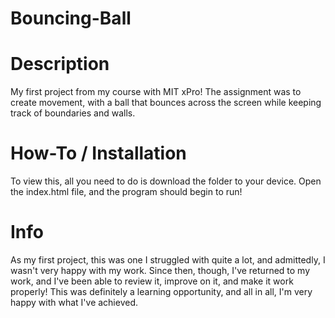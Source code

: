 # Bouncing-Ball

# Description
My first project from my course with MIT xPro! The assignment was to create movement, with a ball that bounces across the screen while keeping track of boundaries and walls.

# How-To / Installation
To view this, all you need to do is download the folder to your device. Open the index.html file, and the program should begin to run!

# Info
As my first project, this was one I struggled with quite a lot, and admittedly, I wasn't very happy with my work. Since then, though, I've returned to my work, and I've been able to review it, improve on it, and make it work properly! This was definitely a learning opportunity, and all in all, I'm very happy with what I've achieved.
